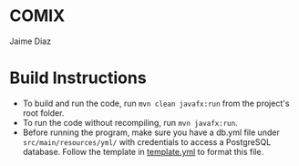 # COMIX
Jaime Diaz

# Build Instructions

- To build and run the code, run `mvn clean javafx:run` from the project's root folder.
- To run the code without recompiling, run `mvn javafx:run`.
- Before running the program, make sure you have a db.yml file under 
`src/main/resources/yml/` with credentials to access a 
PostgreSQL database. Follow the template in 
[template.yml](src/main/resources/yml/template.yml) to format this file.